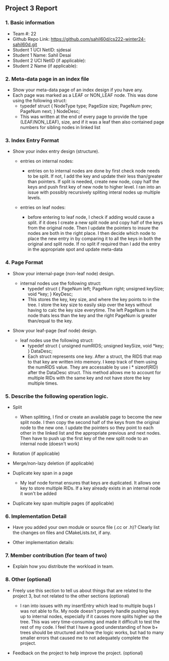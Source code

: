 ## Project 3 Report


### 1. Basic information
 - Team #: 22 
 - Github Repo Link: https://github.com/sahil60d/cs222-winter24-sahil60d.git
 - Student 1 UCI NetID: sjdesai
 - Student 1 Name: Sahil Desai
 - Student 2 UCI NetID (if applicable):
 - Student 2 Name (if applicable):


### 2. Meta-data page in an index file
- Show your meta-data page of an index design if you have any. 
- Each page was marked as a LEAF or NON_LEAF node. This was done using the following struct:
  - typedef struct { NodeType type; PageSize size; PageNum prev; PageNum next; } NodeDesc;
  - This was written at the end of every page to provide the type (LEAF/NON_LEAF), size, and if it was a leaf then also contained page numbers for sibling nodes in linked list



### 3. Index Entry Format
- Show your index entry design (structure). 

  - entries on internal nodes:
    - entries on to internal nodes are done by first check node needs to be split. If not, I add the key and update their less than/greater than pointers. If split is needed, create new node, copy half the keys and push first key of new node to higher level. I ran into an issue with possibly recursively spliting interal nodes up multiple levels.
  
  - entries on leaf nodes:
    - before entering to leaf node, I check if adding would cause a split. if it does I create a new split node and copy half of the keys from the original node. Then I update the pointers to insure the nodes are both in the right place. I then decide which node to place the new entry in by comparing it to all the keys in both the original and split node. If no split if required than I add the entry in the appropriate spot and update meta-data



### 4. Page Format
- Show your internal-page (non-leaf node) design.
  - internal nodes use the following struct:
    - typedef struct { PageNum left; PageNum right; unsigned keySize; void *key; } KeyDesc;
    - This stores the key, key size, and where the key points to in the tree. I store the key size to easily skip over the keys without having to calc the key size everytime. The left PageNum is the node thats less than the key and the right PageNum is greater than/equal to the key. 



- Show your leaf-page (leaf node) design.
  - leaf nodes use the following struct:
    - typedef struct { unsigned numRIDS; unsigned keySize, void *key; } DataDesc;
    - Each struct represents one key. After a struct, the RIDS that map to that key are written into memory. I keep track of them using the numRIDS value. They are accessable by use i * sizeof(RID) after the DataDesc struct. This method allows me to account for multiple RIDs with the same key and not have store the key multiple times.



### 5. Describe the following operation logic.
- Split
  - When splitting, I find or create an available page to become the new split node. I then copy the second half of the keys from the original node to the new one. I update the pointers so they point to each other in the linked list and the appropriate previous and next nodes. Then have to push up the first key of the new split node to an internal node (doesn't work)


- Rotation (if applicable)



- Merge/non-lazy deletion (if applicable)



- Duplicate key span in a page
  - My leaf node format ensures that keys are duplicated. It allows one key to store multiple RIDs. If a key already exists in an internal node it won't be added



- Duplicate key span multiple pages (if applicable)



### 6. Implementation Detail
- Have you added your own module or source file (.cc or .h)? 
  Clearly list the changes on files and CMakeLists.txt, if any.



- Other implementation details:



### 7. Member contribution (for team of two)
- Explain how you distribute the workload in team.



### 8. Other (optional)
- Freely use this section to tell us about things that are related to the project 3, but not related to the other sections (optional)
  - I ran into issues with my insertEntry which lead to multiple bugs I was not able to fix. My node doesn't properly handle pushing keys up to internal nodes, especially if it causes more splits higher up the tree. This was very time-consuming and made it difficult to test the rest of my code. I feel that I have a good understanding of how b+ trees should be structured and how the logic works, but had to many smaller errors that caused me to not adequately complete the project.   


- Feedback on the project to help improve the project. (optional)
